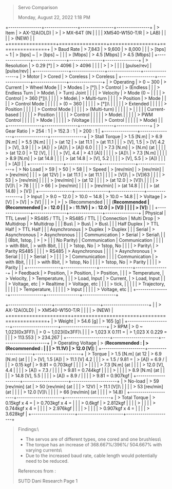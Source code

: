 > Servo Comparison
>
> Monday, August 22, 2022 1:18 PM

+----------------+----------------+----------------+----------------+
| > Item         | > AX-12A(OLD)  | >              | > MX-64T (IN   |
|                |                | XM540-W150-T/R | > LAB)         |
|                |                | > (NEW)        |                |
+================+================+================+================+
| > Baud Rate    | > 7,843        | > 9,600        | > 8,000        |
|                | > \[bps\] \~ 1 | > \[bps\] \~   | > \[bps\] \~   |
|                | > \[Mbps\]     | > 4.5 \[Mbps\] | > 4.5 \[Mbps\] |
+----------------+----------------+----------------+----------------+
| > Resolution   | > 0.29 \[°\]   | > 4096         | > 4096         |
|                |                | >              | >              |
|                |                |  \[pulse/rev\] |  \[pulse/rev\] |
+----------------+----------------+----------------+----------------+
| > Motor        | > Cored        | > Coreless     | > Coreless     |
+----------------+----------------+----------------+----------------+
| > Operating    | > 0 \~ 300     | > Current      | > Wheel Mode   |
| > Modes        | > \[°\]\       | > Control      | > (Endless     |
|                | > Endless Turn | > Mode\        | > Turn) Joint  |
|                |                | > Velocity     | > Mode (0 \~   |
|                |                | > Control      | > 360 \[°\])\  |
|                |                | > Mode\        | > Multi-turn   |
|                |                | > Position     | > Mode         |
|                |                | > Control Mode |                |
|                |                | > (0 \~ 360    |                |
|                |                | > \[°\])\      |                |
|                |                | > Extended     |                |
|                |                | > Position     |                |
|                |                | > Control Mode |                |
|                |                | > (Multi-turn) |                |
|                |                | >              |                |
|                |                |  Current-based |                |
|                |                | > Position     |                |
|                |                | > Control      |                |
|                |                | > Mode\        |                |
|                |                | > PWM Control  |                |
|                |                | > Mode         |                |
|                |                | > (Voltage     |                |
|                |                | > Control      |                |
|                |                | > Mode)        |                |
+----------------+----------------+----------------+----------------+
| > Gear Ratio   | > 254 : 1      | > 152.3 : 1    | > 200 : 1      |
+----------------+----------------+----------------+----------------+
| > Stall Torque | > 1.5 \[N.m\]  | > 6.9 \[N.m\]  | > 5.5 \[N.m\]  |
|                | > (at 12       | > (at 11.1     | > (at 11.1     |
|                | > \[V\], 1.5   | > \[V\] 4.2    | > \[V\], 3.9   |
|                | > \[A\])       | > \[A\])\      | > \[A\]) 6.0   |
|                |                | > 7.3 \[N.m\]  | > \[N.m\] (at  |
|                |                | > (at 12.0     | > 12 \[V\],    |
|                |                | > \[V\], 4.4   | > 4.1 \[A)\]   |
|                |                | > \[A\])\      | > 7.3 \[N.m\]  |
|                |                | > 8.9 \[N.m\]  | > (at 14.8     |
|                |                | > (at 14.8     | > \[V\], 5.2   |
|                |                | > \[V\], 5.5   | > \[A\])       |
|                |                | > \[A\])       |                |
+----------------+----------------+----------------+----------------+
| > No Load      | > 59           | > 50           | > 58           |
| > Speed        | > \[rev/min\]  | > \[rev/min\]  | > \[rev/min\]  |
|                | > (at 12V)     | > (at 11.1     | > (at 11.1     |
|                |                | > \[V\])\      | > \[V\])63     |
|                |                | > 53           | > \[rev/min\]  |
|                |                | > \[rev/min\]  | > (at 12       |
|                |                | > (at 12.0     | > \[V\])\      |
|                |                | > \[V\])\      | > 78           |
|                |                | > 66           | > \[rev/min\]  |
|                |                | > \[rev/min\]  | > (at 14.8     |
|                |                | > (at 14.8)    | > \[V\])       |
+----------------+----------------+----------------+----------------+
| > Input        | > 9.0 \~ 12.0  | > 10.0 \~ 14.8 | > 10.0 \~ 14.8 |
| > Voltage      | > \[V\]        | > \[V\]        | > \[V\]        |
|                | >              | >              | > (Recommended |
|                | (**Recommended | (**Recommended | > : 12.0       |
|                | > : 11.1V**)   | > : 12.0       | > \[V\])       |
|                |                | > \[V\]**)     |                |
+----------------+----------------+----------------+----------------+
| Physical       | TTL Level      | > RS485 / TTL  | > RS485 / TTL  |
| Connection     | Multi Drop     | > Multidrop    | > Multidrop    |
|                | Bus\           | > Bus\         | > Bus\         |
|                | Half Duplex    | > TTL Half     | > TTL Half     |
|                | Asynchronous   | > Duplex       | > Duplex       |
|                | Serial         | > Asynchronous | > Asynchronous |
|                | Communication  | > Serial       | > Serial\      |
|                | (8bit, 1stop,  | >              | >              |
|                | No Parity)     |  Communication |  Communication |
|                |                | > with 8bit,   | > with 8bit,   |
|                |                | > 1stop, No    | > 1stop, No    |
|                |                | > Parity\      | > Parity RS485 |
|                |                | > RS485        | > Asynchronous |
|                |                | > Asynchronous | > Serial       |
|                |                | > Serial       | >              |
|                |                | >              |  Communication |
|                |                |  Communication | > with 8bit,   |
|                |                | > with 8bit,   | > 1stop, No    |
|                |                | > 1stop, No    | > Parity       |
|                |                | > Parity       |                |
+----------------+----------------+----------------+----------------+
| > Feedback     | > Position,    | > Position,    | > Position,    |
|                | > Temperature, | > Velocity,    | > Temperature, |
|                | > Load, Input  | > Current,     | > Load, Input  |
|                | > Voltage, etc | > Realtime     | > Voltage, etc |
|                |                | > tick,        |                |
|                |                | > Trajectory,  |                |
|                |                | > Temperature, |                |
|                |                | > Input        |                |
|                |                | > Voltage, etc |                |
+----------------+----------------+----------------+----------------+

+---------------------+----------------------+----------------------+
|                     | > AX-12A(OLD)        | > XM540-W150-T/R     |
|                     |                      | > (NEW)              |
+=====================+======================+======================+
| > Weight            | > 54.6 \[g\]         | > 165 \[g\]          |
+---------------------+----------------------+----------------------+
| > RPM               | > 0 \~ 1,023(0x3FF)\ | > 0 \~ 1,023(0x3FF)\ |
|                     | > 1,023 X 0.111 =    | > 1,023 X 0.229 =    |
|                     | > 113.553            | > 234.267            |
+---------------------+----------------------+----------------------+
| > Operating Voltage | > (**Recommended :   | > (**Recommended :   |
|                     | > 11.1V**)           | > 12.0 \[V\]**)      |
+---------------------+----------------------+----------------------+
| > Torque            | > 1.5 \[N.m\] (at 12 | > 6.9 \[N.m\] (at    |
|                     | > \[V\], 1.5 \[A\])  | > 11.1 \[V\] 4.2     |
|                     | > = 1.5 / 9.81 =     | > \[A\]) = 6.9 /     |
|                     | > 0.15 kgf           | > 9.81 = 0.703kgf    |
|                     |                      | >                    |
|                     |                      | > 7.3 \[N.m\] (at    |
|                     |                      | > 12.0 \[V\], 4.4    |
|                     |                      | > \[A\]) = 7.3 /     |
|                     |                      | > 9.81 = 0.744kgf    |
|                     |                      | >                    |
|                     |                      | > 8.9 \[N.m\] (at    |
|                     |                      | > 14.8 \[V\], 5.5    |
|                     |                      | > \[A\]) = 8.9 /     |
|                     |                      | > 9.81 = 0.907kgf    |
+---------------------+----------------------+----------------------+
| > No-load           | > 59 \[rev/min\] (at | > 50 \[rev/min\] (at |
|                     | > 12V)               | > 11.1 \[V\])\       |
|                     |                      | > 53 \[rev/min\] (at |
|                     |                      | > 12.0 \[V\])\       |
|                     |                      | > 66 \[rev/min\] (at |
|                     |                      | > 14.8)              |
+---------------------+----------------------+----------------------+
| > Total Torque      | > 0.15kgf x 4 =      | > 0.703kgf x 4 =     |
|                     | > 0.6kgf             | > 2.812kgf           |
|                     |                      | >                    |
|                     |                      | > 0.744kgf x 4 =     |
|                     |                      | > 2.976kgf           |
|                     |                      | >                    |
|                     |                      | > 0.907kgf x 4 =     |
|                     |                      | > 3.628kgf           |
+---------------------+----------------------+----------------------+

> Findings:\
> - The servos are of different types, one cored and one brushless\
> - The torque has an increase of 368.667%/396%/ 504.667% with varying
> currents\
> - Due to the increased baud rate, cable length would potentially need
> to be reduced.
>
> References from :
>
> SUTD Dani Research Page 1
